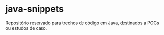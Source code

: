 # java-snippets
Repositório reservado para trechos de código em Java, destinados a POCs ou estudos de caso.
